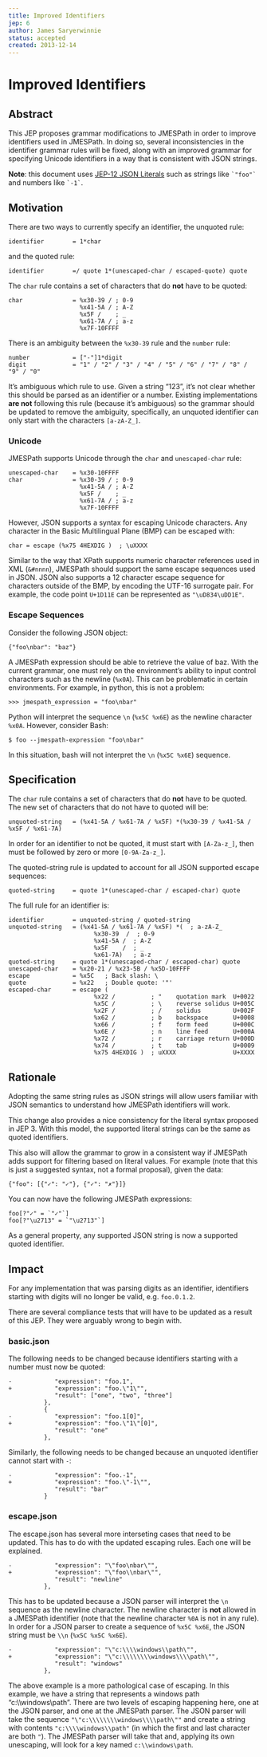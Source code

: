 ```yaml
---
title: Improved Identifiers
jep: 6
author: James Saryerwinnie
status: accepted
created: 2013-12-14
---
```


# Improved Identifiers

## Abstract

This JEP proposes grammar modifications to JMESPath in order to improve
identifiers used in JMESPath. In doing so, several inconsistencies in the
identifier grammar rules will be fixed, along with an improved grammar for
specifying Unicode identifiers in a way that is consistent with JSON strings.

**Note**: this document uses
[JEP-12 JSON Literals](https://github.com/jmespath-community/jmespath.spec/blob/main/jep-012-raw-string-literals.md#abnf)
such as strings like `` `"foo"` `` and numbers like `` `-1` ``.

## Motivation

There are two ways to currently specify an identifier, the unquoted rule:

```
identifier        = 1*char
```

and the quoted rule:

```
identifier        =/ quote 1*(unescaped-char / escaped-quote) quote
```

The `char` rule contains a set of characters that do **not** have to be quoted:

```
char              = %x30-39 / ; 0-9
                    %x41-5A / ; A-Z
                    %x5F /    ; _
                    %x61-7A / ; a-z
                    %x7F-10FFFF
```

There is an ambiguity between the `%x30-39` rule and the `number` rule:

```
number            = ["-"]1*digit
digit             = "1" / "2" / "3" / "4" / "5" / "6" / "7" / "8" / "9" / "0"
```

It’s ambiguous which rule to use. Given a string “123”, it’s not clear whether
this should be parsed as an identifier or a number. Existing implementations
**are not** following this rule (because it’s ambiguous) so the grammar should
be updated to remove the ambiguity, specifically, an unquoted identifier can
only start with the characters `[a-zA-Z_]`.

### Unicode

JMESPath supports Unicode through the `char` and `unescaped-char` rule:

```
unescaped-char    = %x30-10FFFF
char              = %x30-39 / ; 0-9
                    %x41-5A / ; A-Z
                    %x5F /    ; _
                    %x61-7A / ; a-z
                    %x7F-10FFFF
```

However, JSON supports a syntax for escaping Unicode characters. Any character
in the Basic Multilingual Plane (BMP) can be escaped with:

```
char = escape (%x75 4HEXDIG )  ; \uXXXX
```

Similar to the way that XPath supports numeric character references used in XML
(`&#nnnn`), JMESPath should support the same escape sequences used in JSON. JSON
also supports a 12 character escape sequence for characters outside of the BMP,
by encoding the UTF-16 surrogate pair. For example, the code point `U+1D11E` can
be represented as `"\uD834\uDD1E"`.

### Escape Sequences

Consider the following JSON object:

```
{"foo\nbar": "baz"}
```

A JMESPath expression should be able to retrieve the value of baz. With the
current grammar, one must rely on the environment’s ability to input control
characters such as the newline (`%x0A`). This can be problematic in certain
environments. For example, in python, this is not a problem:

```
>>> jmespath_expression = "foo\nbar"
```

Python will interpret the sequence `\n` (`%x5C %x6E`) as the newline character
`%x0A`. However, consider Bash:

```
$ foo --jmespath-expression "foo\nbar"
```

In this situation, bash will not interpret the `\n` (`%x5C %x6E`) sequence.

## Specification

The `char` rule contains a set of characters that do **not** have to be quoted.
The new set of characters that do not have to quoted will be:

```
unquoted-string   = (%x41-5A / %x61-7A / %x5F) *(%x30-39 / %x41-5A / %x5F / %x61-7A)
```

In order for an identifier to not be quoted, it must start with `[A-Za-z_]`,
then must be followed by zero or more `[0-9A-Za-z_]`.

The quoted-string rule is updated to account for all JSON supported escape
sequences:

```
quoted-string     = quote 1*(unescaped-char / escaped-char) quote
```

The full rule for an identifier is:

```
identifier        = unquoted-string / quoted-string
unquoted-string   = (%x41-5A / %x61-7A / %x5F) *(  ; a-zA-Z_
                        %x30-39  /  ; 0-9
                        %x41-5A /  ; A-Z
                        %x5F    /  ; _
                        %x61-7A)   ; a-z
quoted-string     = quote 1*(unescaped-char / escaped-char) quote
unescaped-char    = %x20-21 / %x23-5B / %x5D-10FFFF
escape            = %x5C   ; Back slash: \
quote             = %x22   ; Double quote: '"'
escaped-char      = escape (
                        %x22 /          ; "    quotation mark  U+0022
                        %x5C /          ; \    reverse solidus U+005C
                        %x2F /          ; /    solidus         U+002F
                        %x62 /          ; b    backspace       U+0008
                        %x66 /          ; f    form feed       U+000C
                        %x6E /          ; n    line feed       U+000A
                        %x72 /          ; r    carriage return U+000D
                        %x74 /          ; t    tab             U+0009
                        %x75 4HEXDIG )  ; uXXXX                U+XXXX
```

## Rationale

Adopting the same string rules as JSON strings will allow users familiar with
JSON semantics to understand how JMESPath identifiers will work.

This change also provides a nice consistency for the literal syntax proposed in
JEP 3. With this model, the supported literal strings can be the same as quoted
identifiers.

This also will allow the grammar to grow in a consistent way if JMESPath adds
support for filtering based on literal values. For example (note that this is
just a suggested syntax, not a formal proposal), given the data:

```
{"foo": [{"✓": "✓"}, {"✓": "✗"}]}
```

You can now have the following JMESPath expressions:

```
foo[?"✓" = `"✓"`]
foo[?"\u2713" = `"\u2713"`]
```

As a general property, any supported JSON string is now a supported quoted
identifier.

## Impact

For any implementation that was parsing digits as an identifier, identifiers
starting with digits will no longer be valid, e.g. `foo.0.1.2`.

There are several compliance tests that will have to be updated as a result of
this JEP. They were arguably wrong to begin with.

### basic.json

The following needs to be changed because identifiers starting with a number
must now be quoted:

```
-            "expression": "foo.1",
+            "expression": "foo.\"1\"",
             "result": ["one", "two", "three"]
          },
          {
-            "expression": "foo.1[0]",
+            "expression": "foo.\"1\"[0]",
             "result": "one"
          },
```

Similarly, the following needs to be changed because an unquoted identifier
cannot start with `-`:

```
-            "expression": "foo.-1",
+            "expression": "foo.\"-1\"",
             "result": "bar"
          }
```

### escape.json

The escape.json has several more interseting cases that need to be updated. This
has to do with the updated escaping rules. Each one will be explained.

```
-            "expression": "\"foo\nbar\"",
+            "expression": "\"foo\\nbar\"",
             "result": "newline"
          },
```

This has to be updated because a JSON parser will interpret the `\n` sequence as
the newline character. The newline character is **not** allowed in a JMESPath
identifier (note that the newline character `%0A` is not in any rule). In order
for a JSON parser to create a sequence of `%x5C %x6E`, the JSON string must be
`\\n` (`%x5C %x5C %x6E`).

```
-            "expression": "\"c:\\\\windows\\path\"",
+            "expression": "\"c:\\\\\\\\windows\\\\path\"",
             "result": "windows"
          },
```

The above example is a more pathological case of escaping. In this example, we
have a string that represents a windows path “c:\\\\windows\\path”. There are
two levels of escaping happening here, one at the JSON parser, and one at the
JMESPath parser. The JSON parser will take the sequence
`"\"c:\\\\\\\\windows\\\\path\""` and create a string with contents
`"c:\\\\windows\\path"` (in which the first and last character are both `"`).
The JMESPath parser will take that and, applying its own unescaping, will look
for a key named `c:\\windows\path`.
